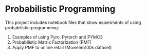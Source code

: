 # Probabilistic Programming
This project includes notebook files that show experiments of using probabilistic programming:

1. Examples of using Pyro, Pytorch and PYMC3
2. Probabilistic Matrix Factorization (PMF) 
3. Apply PMF to online retail (Movielen100k dataset)
